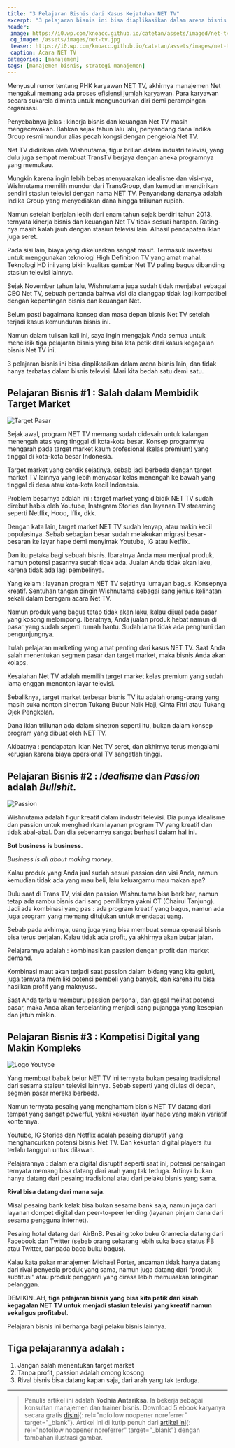 ```yaml
---
title: "3 Pelajaran Bisnis dari Kasus Kejatuhan NET TV"
excerpt: "3 pelajaran bisnis ini bisa diaplikasikan dalam arena bisnis lain, dan tidak hanya terbatas dalam bisnis televisi. Mari kita bedah satu demi satu."
header:
 image: https://i0.wp.com/knoacc.github.io/catetan/assets/imaged/net-tv.jpg?resize=640,360
 og_image: /assets/images/net-tv.jpg
 teaser: https://i0.wp.com/knoacc.github.io/catetan/assets/images/net-tv.jpg?resize=360,200
 caption: Acara NET TV
categories: [manajemen]
tags: [manajemen bisnis, strategi manajemen]
---
```

Menyusul rumor tentang PHK karyawan NET TV, akhirnya manajemen Net mengakui memang ada proses [efisiensi jumlah karyawan](https://bisnis.tempo.co/read/1234261/isu-phk-karyawan-net-tv-karena-iklan-minim-ini-jawaban-direksi). Para karyawan secara sukarela diminta untuk mengundurkan diri demi perampingan organisasi.

Penyebabnya jelas : kinerja bisnis dan keuangan Net TV masih mengecewakan. Bahkan sejak tahun lalu lalu, penyandang dana Indika Group resmi mundur alias pecah kongsi dengan pengelola Net TV.

Net TV didirikan oleh Wishnutama, figur brilian dalam industri televisi, yang dulu juga sempat membuat TransTV berjaya dengan aneka programnya yang memukau.

Mungkin karena ingin lebih bebas menyuarakan idealisme dan visi-nya, Wishnutama memilih mundur dari TransGroup, dan kemudian mendirikan sendiri stasiun televisi dengan nama NET TV. Penyandang dananya adalah Indika Group yang menyediakan dana hingga triliunan rupiah.

Namun setelah berjalan lebih dari enam tahun sejak berdiri tahun 2013, ternyata kinerja bisnis dan keuangan Net TV tidak sesuai harapan. Rating-nya masih kalah jauh dengan stasiun televisi lain. Alhasil pendapatan iklan juga seret.

Pada sisi lain, biaya yang dikeluarkan sangat masif. Termasuk investasi untuk menggunakan teknologi High Definition TV yang amat mahal. Teknologi HD ini yang bikin kualitas gambar Net TV paling bagus dibanding stasiun televisi lainnya.

Sejak November tahun lalu, Wishnutama juga sudah tidak menjabat sebagai CEO Net TV, sebuah pertanda bahwa visi dia dianggap tidak lagi kompatibel dengan kepentingan bisnis dan keuangan Net.

Belum pasti bagaimana konsep dan masa depan bisnis Net TV setelah terjadi kasus kemunduran bisnis ini.

Namun dalam tulisan kali ini, saya ingin mengajak Anda semua untuk menelisik tiga pelajaran bisnis yang bisa kita petik dari kasus kegagalan bisnis Net TV ini.

3 pelajaran bisnis ini bisa diaplikasikan dalam arena bisnis lain, dan tidak hanya terbatas dalam bisnis televisi. Mari kita bedah satu demi satu.

## Pelajaran Bisnis #1 : Salah dalam Membidik Target Market

![Target Pasar](https://i0.wp.com/blog.marketo.com/content/uploads/2016/06/Target-Your-Best-Prospects-by-Segmenting-Your-Best-Customers-.jpg)

Sejak awal, program NET TV memang sudah didesain untuk kalangan menengah atas yang tinggal di kota-kota besar. Konsep programnya mengarah pada target market kaum profesional (kelas premium) yang tinggal di kota-kota besar Indonesia.

Target market yang cerdik sejatinya, sebab jadi berbeda dengan target market TV lainnya yang lebih menyasar kelas menengah ke bawah yang tinggal di desa atau kota-kota kecil Indonesia.

Problem besarnya adalah ini : target market yang dibidik NET TV sudah direbut habis oleh Youtube, Instagram Stories dan layanan TV streaming seperti Netflix, Hooq, Iflix, dkk.

Dengan kata lain, target market NET TV sudah lenyap, atau makin kecil populasinya. Sebab sebagian besar sudah melakukan migrasi besar-besaran ke layar hape demi menyimak Youtube, IG atau Netflix.

Dan itu petaka bagi sebuah bisnis. Ibaratnya Anda mau menjual produk, namun potensi pasarnya sudah tidak ada. Jualan Anda tidak akan laku, karena tidak ada lagi pembelinya.

Yang kelam : layanan program NET TV sejatinya lumayan bagus. Konsepnya kreatif. Sentuhan tangan dingin Wishnutama sebagai sang jenius kelihatan sekali dalam beragam acara Net TV.

Namun produk yang bagus tetap tidak akan laku, kalau dijual pada pasar yang kosong melompong. Ibaratnya, Anda jualan produk hebat namun di pasar yang sudah seperti rumah hantu. Sudah lama tidak ada penghuni dan pengunjungnya.

Itulah pelajaran marketing yang amat penting dari kasus NET TV. Saat Anda salah menentukan segmen pasar dan target market, maka bisnis Anda akan kolaps.

Kesalahan Net TV adalah memilih target market kelas premium yang sudah lama enggan menonton layar televisi.

Sebaliknya, target market terbesar bisnis TV itu adalah orang-orang yang masih suka nonton sinetron Tukang Bubur Naik Haji, Cinta Fitri atau Tukang Ojek Pengkolan.

Dana iklan triliunan ada dalam sinetron seperti itu, bukan dalam konsep program yang dibuat oleh NET TV.

Akibatnya : pendapatan iklan Net TV seret, dan akhirnya terus mengalami kerugian karena biaya opersional TV sangatlah tinggi.

## Pelajaran Bisnis #2 : _Idealisme_ dan _Passion_ adalah _Bullshit_.

![Passion](https://dummyimage.com/640x360/00/f.gif&text=P+A+S+S+I+O+N)

Wishnutama adalah figur kreatif dalam industri televisi. Dia punya idealisme dan passion untuk menghadirkan layanan program TV yang kreatif dan tidak abal-abal. Dan dia sebenarnya sangat berhasil dalam hal ini.

**But business is business**.

_Business is all about making money_.

Kalau produk yang Anda jual sudah sesuai passion dan visi Anda, namun kemudian tidak ada yang mau beli, lalu keluargamu mau makan apa?

Dulu saat di Trans TV, visi dan passion Wishnutama bisa berkibar, namun tetap ada rambu bisnis dari sang pemiliknya yakni CT (Chairul Tanjung). Jadi ada kombinasi yang pas : ada program kreatif yang bagus, namun ada juga program yang memang ditujukan untuk mendapat uang.

Sebab pada akhirnya, uang juga yang bisa membuat semua operasi bisnis bisa terus berjalan. Kalau tidak ada profit, ya akhirnya akan bubar jalan.

Pelajarannya adalah : kombinasikan passion dengan profit dan market demand.

Kombinasi maut akan terjadi saat passion dalam bidang yang kita geluti, juga ternyata memiliki potensi pembeli yang banyak, dan karena itu bisa hasilkan profit yang maknyuss.

Saat Anda terlalu memburu passion personal, dan gagal melihat potensi pasar, maka Anda akan terpelanting menjadi sang pujangga yang kesepian dan jatuh miskin.

## Pelajaran Bisnis #3 : Kompetisi Digital yang Makin Kompleks

![Logo Youtybe](https://cdn0.tnwcdn.com/wp-content/blogs.dir/1/files/2017/10/YouTube-logo-full_color-796x3983-796x398.png)

Yang membuat babak belur NET TV ini ternyata bukan pesaing tradisional dari sesama staisun televisi lainnya. Sebab seperti yang diulas di depan, segmen pasar mereka berbeda.

Namun ternyata pesaing yang menghantam bisnis NET TV datang dari tempat yang sangat powerful, yakni kekuatan layar hape yang makin variatif kontennya.

Youtube, IG Stories dan Netflix adalah pesaing disruptif yang menghancurkan potensi bisnis Net TV. Dan kekuatan digital players itu terlalu tangguh untuk dilawan.

Pelajarannya : dalam era digital disruptif seperti saat ini, potensi persaingan ternyata memang bisa datang dari arah yang tak teduga. Artinya bukan hanya datang dari pesaing tradisional atau dari pelaku bisnis yang sama.

**Rival bisa datang dari mana saja**.

Misal pesaing bank kelak bisa bukan sesama bank saja, namun juga dari layanan dompet digital dan peer-to-peer lending (layanan pinjam dana dari sesama pengguna internet).

Pesaing hotal datang dari AirBnB. Pesaing toko buku Gramedia datang dari Facebook dan Twitter (sebab orang sekarang lebih suka baca status FB atau Twitter, daripada baca buku bagus).

Kalau kata pakar manajemen Michael Porter, ancaman tidak hanya datang dari rival penyedia produk yang sama, namun juga datang dari “produk subtitusi” atau produk pengganti yang dirasa lebih memuaskan keinginan pelanggan.

DEMIKINLAH, **tiga pelajaran bisnis yang bisa kita petik dari kisah kegagalan NET TV untuk menjadi stasiun televisi yang kreatif namun sekaligus profitabel**.

Pelajaran bisnis ini berharga bagi pelaku bisnis lainnya.

## Tiga pelajarannya adalah :

1. Jangan salah menentukan target market
2. Tanpa profit, passion adalah omong kosong.
3. Rival bisnis bisa datang kapan saja, dari arah yang tak terduga.

***

> Penulis artikel ini adalah **Yodhia Antariksa**. Ia bekerja sebagai konsultan manajemen dan trainer bisnis. Download 5 ebook karyanya secara gratis [disini](http://strategimanajemen.net/free-ebooks/){: rel="nofollow noopener noreferrer" target="_blank"}.
> Artikel ini di kutip penuh dari [artikel ini](http://strategimanajemen.net/2019/08/12/3-pelajaran-bisnis-dari-kasus-kejatuhan-net-tv/){: rel="nofollow noopener noreferrer" target="_blank"} dengan tambahan ilustrasi gambar.

